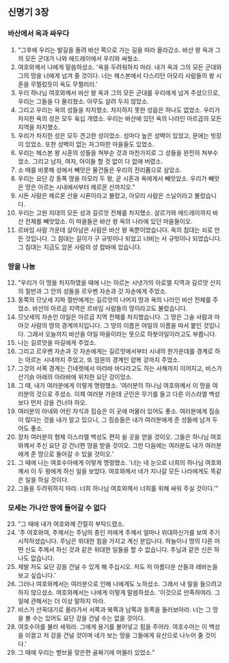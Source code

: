 ## 신명기 3장

### 바산에서 옥과 싸우다
1. "그후에 우리는 발길을 돌려 바산 쪽으로 가는 길을 따라 올라갔소. 바산 왕 옥과 그의 모든 군대가 나와 에드레이에서 우리와 싸웠소.
2. 여호와께서 나에게 말씀하셨소. '옥을 두려워하지 마라. 내가 옥과 그의 모든 군대와 그의 땅을 너에게 넘겨 줄 것이다. 너는 헤스본에서 다스리던 아모리 사람들의 왕 시혼을 무찔렀듯이 옥도 무찔러라.'
3. 우리 하나님 여호와께서 바산 왕 옥과 그의 모든 군대를 우리에게 넘겨 주셨으므로, 우리는 그들을 다 물리쳤소. 아무도 살려 두지 않았소.
4. 그리고 우리는 옥의 성들을 차지했소. 차지하지 못한 성읍은 하나도 없었소. 우리가 차지한 옥의 성은 모두 육십 개였소. 우리는 바산에 있던 옥의 나라인 아르곱의 모든 지역을 차지했소.
5. 우리가 차지한 성은 모두 견고한 성이었소. 성마다 높은 성벽이 있었고, 문에는 빗장이 있었소. 또한 성벽이 없는 자그마한 마을들도 있었소.
6. 우리는 헤스본 왕 시혼의 성들을 쳐부순 것과 마찬가지로 그 성들을 완전히 쳐부수었소. 그리고 남자, 여자, 아이들 할 것 없이 다 없애 버렸소.
7. 소 떼를 비롯해 성에서 빼앗은 물건들은 우리의 전리품으로 삼았소.
8. 우리는 요단 강 동쪽 땅을 아모리 두 왕, 곧 시혼과 옥에게서 빼앗았소. 우리가 빼앗은 땅은 아르논 시내에서부터 헤르몬 산까지오."
9. 시돈 사람은 헤르몬 산을 시룐이라고 불렀고, 아모리 사람은 스닐이라고 불렀습니다.
10. 우리는 고원 지대의 모든 성과 길르앗 전체를 차지했소. 살르가와 에드레이까지 바산 전체를 빼앗았소. 이 마을들은 바산 왕 옥의 나라에 있던 마을들이오.
11. 르바임 사람 가운데 살아남은 사람은 바산 왕 옥뿐이었습니다. 옥의 침대는 쇠로 만든 것입니다. 그 침대는 길이가 구 규빗이나 되었고 너비는 사 규빗이나 되었습니다. 그 침대는 지금도 암몬 사람의 성 랍바에 있습니다.
### 땅을 나눔
12. "우리가 이 땅을 차지하였을 때에 나는 아르논 시냇가의 아로엘 지역과 길르앗 산지의 절반과 그 안의 성들을 르우벤 자손과 갓 자손에게 주었소.
13. 동쪽의 므낫세 지파 절반에게는 길르앗의 나머지 땅과 옥의 나라인 바산 전체를 주었소. 바산의 아르곱 지역은 르바임 사람들의 땅이라고도 불렀습니다.
14. 므낫세의 자손인 야일은 아르곱 지역 전체를 차지했습니다. 그 땅은 그술 사람과 마아갓 사람의 땅의 경계까지입니다. 그 땅의 이름은 야일의 이름을 따서 붙인 것입니다. 그래서 오늘까지 바산을 야일 마을이라는 뜻으로 하봇야일이라고도 부릅니다.
15. 나는 길르앗을 마길에게 주었소.
16. 그리고 르우벤 자손과 갓 자손에게는 길르앗에서부터 시내의 한가운데를 경계로 하는 아르논 시내까지 주었고, 또 암몬의 경계인 얍복 강까지 주었소.
17. 그것의 서쪽 경계는 긴네렛에서 아라바 바다라고도 하는 사해까지 이어지고, 비스가 산기슭 아래의 아라바에 위치한 요단 강이었소.
18. 그 때, 내가 여러분에게 이렇게 명령했소. '여러분의 하나님 여호와께서 이 땅을 여러분의 것으로 주셨소. 이제 여러분 가운데 군인은 무기를 들고 다른 이스라엘 백성보다 먼저 강을 건너야 하오.
19. 여러분의 아내와 어린 자식과 짐승은 이 곳에 머물러 있어도 좋소. 여러분에게 짐승이 많다는 것을 내가 알고 있으니, 그 짐승들은 내가 여러분에게 준 성들에 남겨 두어도 좋소.
20. 장차 여러분의 형제 이스라엘 백성도 편히 쉴 곳을 얻을 것이오. 그들은 하나님 여호와께서 주신 요단 강 건너편 땅을 받을 것이오. 그런 다음에는 여러분도 내가 여러분에게 준 땅으로 돌아갈 수 있을 것이오.'
21. 그 때에 나는 여호수아에게 이렇게 명령했소. '너는 네 눈으로 너희의 하나님 여호와께서 이 두 왕에게 하신 일을 보았다. 여호와께서 네가 지나갈 모든 나라에게도 똑같은 일을 하실 것이다.
22. 그들을 두려워하지 마라. 너희 하나님 여호와께서 너희를 위해 싸워 주실 것이다.'"
### 모세는 가나안 땅에 들어갈 수 없다
23. "그 때에 내가 여호와께 간절히 부탁드렸소.
24. '주 여호와여, 주께서는 주님의 종인 저에게 주께서 얼마나 위대하신가를 보여 주기 시작하셨습니다. 주님은 위대한 힘을 가지고 계신 분입니다. 하늘이나 땅의 다른 어떤 신도 주께서 하신 것과 같은 위대한 일들을 할 수 없습니다. 주님과 같은 신은 하나도 없습니다.
25. 제발 저도 요단 강을 건널 수 있게 해 주십시오. 저도 저 아름다운 산들과 레바논을 보고 싶습니다.'
26. 그러나 여호와께서는 여러분으로 인해 나에게도 노하셨소. 그래서 내 말을 들으려고 하지 않으셨소. 여호와께서는 나에게 이렇게 말씀하셨소. '이것으로 만족하여라. 그 일에 관해서는 더 이상 말하지 마라.
27. 비스가 산꼭대기로 올라가서 서쪽과 북쪽과 남쪽과 동쪽을 둘러보아라. 너는 그 땅을 볼 수는 있어도 요단 강을 건널 수는 없을 것이다.
28. 여호수아를 불러 세워라. 그에게 용기를 불어넣고 힘을 주어라. 여호수아는 이 백성을 이끌고 저 강을 건널 것이며 네가 보는 땅을 그들에게 유산으로 나누어 줄 것이다.'
29. 그 때에 우리는 벧브올 맞은편 골짜기에 머물러 있었소."